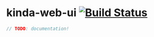 # kinda-web-ui [![Build Status](https://travis-ci.org/kinda/kinda-web-ui.svg?branch=master)](https://travis-ci.org/kinda/kinda-web-ui)

```js
// TODO: documentation!
```
